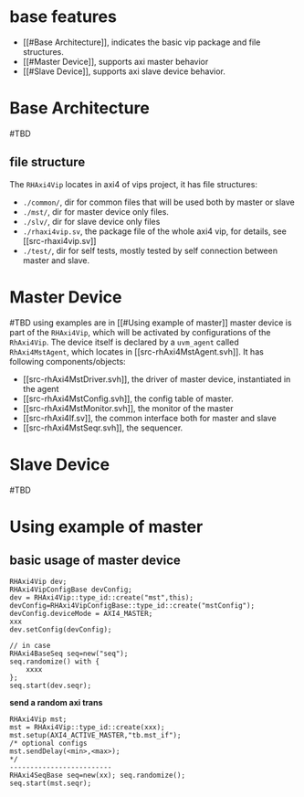 # base features
- [[#Base Architecture]], indicates the basic vip package and file structures.
- [[#Master Device]], supports axi master behavior
- [[#Slave Device]], supports axi slave device behavior.

# Base Architecture
#TBD 
## file structure
The `RHAxi4Vip` locates in axi4 of vips project, it has file structures:
- `./common/`, dir for common files that will be used both by master or slave
- `./mst/`, dir for master device only files.
- `./slv/`, dir for slave device only files
- `./rhaxi4vip.sv`, the package file of the whole axi4 vip, for details, see [[src-rhaxi4vip.sv]]
- `./test/`, dir for self tests, mostly tested by self connection between master and slave.
# Master Device
#TBD 
using examples are in [[#Using example of master]]
master device is part of the `RHAxi4Vip`, which will be activated by configurations of the `RhAxi4Vip`.
The device itself is declared by a `uvm_agent` called `RhAxi4MstAgent`, which locates in [[src-rhAxi4MstAgent.svh]]. It has following components/objects:
- [[src-rhAxi4MstDriver.svh]], the driver of master device, instantiated in the agent
- [[src-rhAxi4MstConfig.svh]], the config table of master.
- [[src-rhAxi4MstMonitor.svh]], the monitor of the master
- [[src-rhAxi4If.sv]], the common interface both for master and slave
- [[src-rhAxi4MstSeqr.svh]], the sequencer.

# Slave Device
#TBD 

# Using example of master
## basic usage of master device
```
RHAxi4Vip dev;
RHAxi4VipConfigBase devConfig;
dev = RHAxi4Vip::type_id::create("mst",this);
devConfig=RHAxi4VipConfigBase::type_id::create("mstConfig");
devConfig.deviceMode = AXI4_MASTER;
xxx
dev.setConfig(devConfig);

// in case
RHAxi4BaseSeq seq=new("seq");
seq.randomize() with {
	xxxx
};
seq.start(dev.seqr);
```

**send a random axi trans**
```
RHAxi4Vip mst;
mst = RHAxi4Vip::type_id::create(xxx);
mst.setup(AXI4_ACTIVE_MASTER,"tb.mst_if");
/* optional configs
mst.sendDelay(<min>,<max>);
*/
-------------------------
RHAxi4SeqBase seq=new(xx); seq.randomize();
seq.start(mst.seqr);
```
